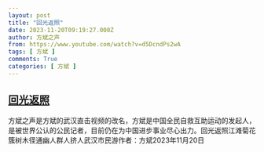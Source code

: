 ```yaml
---
layout: post
title: "回光返照"
date: 2023-11-20T09:19:27.000Z
author: 方斌之声
from: https://www.youtube.com/watch?v=d5DcndPs2wA
tags: [ 方斌 ]
comments: True
categories: [ 方斌 ]
---
```

<!--1700471967000-->
[回光返照](https://www.youtube.com/watch?v=d5DcndPs2wA)
------

<div>
方斌之声是方斌的武汉直击视频的改名，方斌是中国全民自救互助运动的发起人，是被世界公认的公民记者，目前仍在为中国进步事业尽心出力。回光返照江滩菊花簇树木径通幽人群人挤人武汉市民游作者：方斌2023年11月20日
</div>
